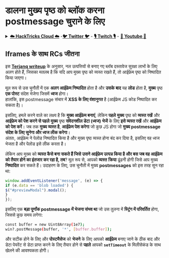 # डालना मुख्य पृष्ठ को ब्लॉक करना postmessage चुराने के लिए

<details>

<summary><a href="https://cloud.hacktricks.xyz/pentesting-cloud/pentesting-cloud-methodology"><strong>☁️ HackTricks Cloud ☁️</strong></a> -<a href="https://twitter.com/hacktricks_live"><strong>🐦 Twitter 🐦</strong></a> - <a href="https://www.twitch.tv/hacktricks_live/schedule"><strong>🎙️ Twitch 🎙️</strong></a> - <a href="https://www.youtube.com/@hacktricks_LIVE"><strong>🎥 Youtube 🎥</strong></a></summary>

* क्या आप **साइबर सुरक्षा कंपनी** में काम करते हैं? क्या आप अपनी **कंपनी का विज्ञापन HackTricks में देखना चाहते हैं**? या क्या आप **PEASS के नवीनतम संस्करण या HackTricks को PDF में डाउनलोड करना चाहते हैं**? [**सब्सक्रिप्शन प्लान**](https://github.com/sponsors/carlospolop) की जाँच करें!
* [**The PEASS Family**](https://opensea.io/collection/the-peass-family) की खोज करें, हमारा विशेष [**NFTs**](https://opensea.io/collection/the-peass-family) संग्रह।
* [**आधिकारिक PEASS & HackTricks swag**](https://peass.creator-spring.com) प्राप्त करें।
* **शामिल हों** [**💬**](https://emojipedia.org/speech-balloon/) [**Discord समूह**](https://discord.gg/hRep4RUj7f) या [**टेलीग्राम समूह**](https://t.me/peass) या **मुझे** **Twitter** **🐦**[**@carlospolopm**](https://twitter.com/hacktricks_live)** पर **फॉलो** करें।
* **हैकिंग ट्रिक्स साझा करें, [hacktricks रेपो](https://github.com/carlospolop/hacktricks) और [hacktricks-cloud रेपो](https://github.com/carlospolop/hacktricks-cloud) में PR जमा करके**।

</details>

## Iframes के साथ RCs जीतना

इस [**Terjanq writeup**](https://gist.github.com/terjanq/7c1a71b83db5e02253c218765f96a710) के अनुसार, नल उत्पत्तियों से बनाए गए ब्लॉब दस्तावेज सुरक्षा लाभों के लिए अलग होते हैं, जिसका मतलब है कि यदि आप मुख्य पृष्ठ को व्यस्त रखते हैं, तो आईफ्रेम पृष्ठ को निष्पादित किया जाएगा।

मूल रूप से उस चुनौती में एक **अलग आईफ्रेम निष्पादित** होता है और **उसके बाद** यह **लोड** होता है, **मुख्य** पृष्ठ **एक पोस्ट** संदेश भेजेगा जिसमें **ध्वज** होगा।\
हालांकि, इस postmessage संचार में **XSS के लिए वंशानुगत** है (आईफ्रेम JS कोड निष्पादित कर सकता है)।

इसलिए, हमले करने वाले का लक्ष्य है कि **मुख्य आईफ्रेम बनाएं**, लेकिन **पहले** **मुख्य** पृष्ठ को **व्यस्त रखें** और **आईफ्रेम को पेश करने से पहले** **मुख्य** पृष्ठ **संवेदनशील डेटा (ध्वज) भेजें** के लिए **इसे व्यस्त रखें** और **आईफ्रेम को पेश करें**। जब तक **मुख्य व्यस्त है**, **आईफ्रेम पेश करेगा** जो कुछ JS होगा जो **मुख्य postmessage संदेश के लिए सुनेगा और ध्वज लीक करेगा**।\
अंततः, आईफ्रेम ने पेलोड निष्पादित किया है और मुख्य पृष्ठ व्यस्त होना बंद कर दिया है, इसलिए वह ध्वज भेजता है और पेलोड इसे लीक करता है।

लेकिन आप मुख्य को **व्यस्त कैसे बना सकते हैं जिसे उसने आईफ्रेम उत्पन्न किया है और बस जब वह आईफ्रेम को तैयार होने का इंतजार कर रहा है, तब**? मूल रूप से, आपको **व्यस्त** **क्रिया** ढूंढनी होगी जिसे आप मुख्य **निष्पादित** कर सकते हैं। उदाहरण के लिए, उस चुनौती में मुख्य **postmessages** को इस तरह सुन रहा था:
```javascript
window.addEventListener('message', (e) => {
if (e.data == 'blob loaded') {
$("#previewModal").modal();
}
});
```
इसलिए एक **बड़ा पूर्णांक postmessage में भेजना संभव था** जो उस तुलना में **स्ट्रिंग में परिवर्तित** होगा, जिससे कुछ समय लगेगा:
```bash
const buffer = new Uint8Array(1e7);
win?.postMessage(buffer, '*', [buffer.buffer]);
```
और सटीक होने के लिए और **पोस्टमैसेज** को **भेजने** के लिए आपको **आईफ्रेम** बनाए जाने के ठीक बाद और डेटा पेयरेंट से डेटा प्राप्त करने के लिए तैयार होने से **पहले** आपको **`setTimeout`** के मिलीसेकंड के साथ खेलने की आवश्यकता होगी।
